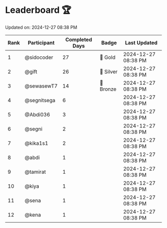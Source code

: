 # Leaderboard 🏆

Updated on: 2024-12-27 08:38 PM

| Rank | Participant       | Completed Days | Badge      | Last Updated         |
|------|-------------------|----------------|------------|----------------------|
| 1    | @sidocoder        | 27             | 🏅 Gold     | 2024-12-27 08:38 PM |
| 2    | @gift             | 26             | 🥈 Silver   | 2024-12-27 08:38 PM |
| 3    | @sewasewT7        | 14             | 🥉 Bronze   | 2024-12-27 08:38 PM |
| 4    | @segnitsega       | 6              |            | 2024-12-27 08:38 PM |
| 5    | @Abdi036          | 3              |            | 2024-12-27 08:38 PM |
| 6    | @segni            | 2              |            | 2024-12-27 08:38 PM |
| 7    | @kika1s1          | 2              |            | 2024-12-27 08:38 PM |
| 8    | @abdi             | 1              |            | 2024-12-27 08:38 PM |
| 9    | @tamirat          | 1              |            | 2024-12-27 08:38 PM |
| 10   | @kiya             | 1              |            | 2024-12-27 08:38 PM |
| 11   | @sena             | 1              |            | 2024-12-27 08:38 PM |
| 12   | @kena             | 1              |            | 2024-12-27 08:38 PM |
